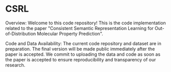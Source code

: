 # CSRL
Overview:
Welcome to this code repository! 
This is the code implementation related to the paper "Consistent Semantic Representation Learning for Out-of-Distribution Molecular Property Prediction". 

Code and Data Availability:
The current code repository and dataset are in preparation. The final version will be made public immediately after the paper is accepted. We commit to uploading the data and code as soon as the paper is accepted to ensure reproducibility and transparency of our research.
